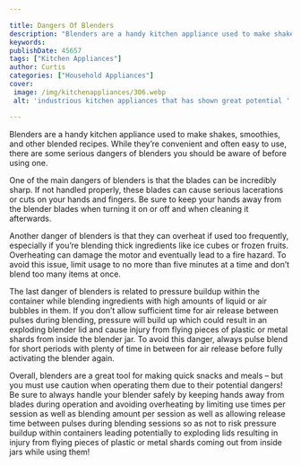 ```yaml
---

title: Dangers Of Blenders
description: "Blenders are a handy kitchen appliance used to make shakes, smoothies, and other blended recipes. While they’re convenient and oft...get the full scoop"
keywords: 
publishDate: 45657
tags: ["Kitchen Appliances"]
author: Curtis
categories: ["Household Appliances"]
cover: 
 image: /img/kitchenappliances/306.webp
 alt: 'industrious kitchen appliances that has shown great potential '

---
```


Blenders are a handy kitchen appliance used to make shakes, smoothies, and other blended recipes. While they’re convenient and often easy to use, there are some serious dangers of blenders you should be aware of before using one. 

One of the main dangers of blenders is that the blades can be incredibly sharp. If not handled properly, these blades can cause serious lacerations or cuts on your hands and fingers. Be sure to keep your hands away from the blender blades when turning it on or off and when cleaning it afterwards. 

Another danger of blenders is that they can overheat if used too frequently, especially if you’re blending thick ingredients like ice cubes or frozen fruits. Overheating can damage the motor and eventually lead to a fire hazard. To avoid this issue, limit usage to no more than five minutes at a time and don’t blend too many items at once. 

The last danger of blenders is related to pressure buildup within the container while blending ingredients with high amounts of liquid or air bubbles in them. If you don’t allow sufficient time for air release between pulses during blending, pressure will build up which could result in an exploding blender lid and cause injury from flying pieces of plastic or metal shards from inside the blender jar. To avoid this danger, always pulse blend for short periods with plenty of time in between for air release before fully activating the blender again. 

Overall, blenders are a great tool for making quick snacks and meals – but you must use caution when operating them due to their potential dangers! Be sure to always handle your blender safely by keeping hands away from blades during operation and avoiding overheating by limiting use times per session as well as blending amount per session as well as allowing release time between pulses during blending sessions so as not to risk pressure buildup within containers leading potentially to exploding lids resulting in injury from flying pieces of plastic or metal shards coming out from inside jars while using them!
